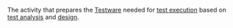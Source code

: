The activity that prepares the [Testware](Testware.md) needed for [test execution](Test%20execution.md) based on [test analysis](Test%20analysis.md) and [design](Test%20design.md).
